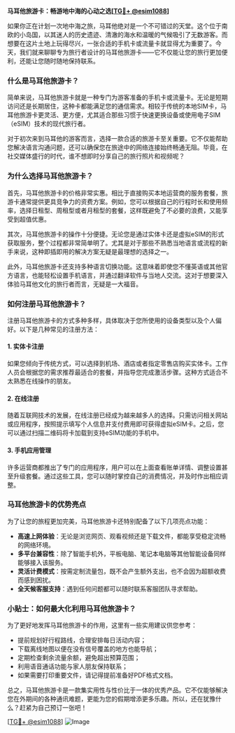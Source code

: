 **马耳他旅游卡：畅游地中海的心动之选[[TG💪+ @esim1088](https://t.me/s/esim1088)]**

如果你正在计划一次地中海之旅，马耳他绝对是一个不可错过的天堂。这个位于南欧的小岛国，以其迷人的历史遗迹、清澈的海水和温暖的气候吸引了无数游客。而想要在这片土地上玩得尽兴，一张合适的手机卡或流量卡就显得尤为重要了。今天，我们就来聊聊专为旅行者设计的马耳他旅游卡——它不仅能让您的旅行更加便利，还能让您随时随地保持联系。

### **什么是马耳他旅游卡？**

简单来说，马耳他旅游卡就是一种专门为游客准备的手机卡或流量卡。无论是短期访问还是长期居住，这种卡都能满足您的通信需求。相较于传统的本地SIM卡，马耳他旅游卡更灵活、更方便，尤其适合那些习惯于快速更换设备或使用电子SIM（eSIM）技术的现代旅行者。

对于初次来到马耳他的游客而言，选择一款合适的旅游卡至关重要。它不仅能帮助您解决语言沟通问题，还可以确保您在旅途中的网络连接始终畅通无阻。毕竟，在社交媒体盛行的时代，谁不想即时分享自己的旅行照片和视频呢？

### **为什么选择马耳他旅游卡？**

首先，马耳他旅游卡的价格非常实惠。相比于直接购买本地运营商的服务套餐，旅游卡通常提供更具竞争力的资费方案。例如，您可以根据自己的行程时长和使用频率，选择日租型、周租型或者月租型的套餐，这样既避免了不必要的浪费，又能享受到超值优惠。

其次，马耳他旅游卡的操作十分便捷。无论您是通过实体卡还是虚拟eSIM的形式获取服务，整个过程都非常简单明了。尤其是对于那些不熟悉当地语言或流程的新手来说，这种即插即用的解决方案无疑是最理想的选择之一。

此外，马耳他旅游卡还支持多种语言切换功能。这意味着即使您不懂英语或其他官方语言，也能轻松设置手机语言，并通过翻译软件与当地人交流。这对于想要深入体验马耳他文化的旅行者而言，无疑是一大福音。

### **如何注册马耳他旅游卡？**

注册马耳他旅游卡的方式多种多样，具体取决于您所使用的设备类型以及个人偏好。以下是几种常见的注册方法：

#### **1. 实体卡注册**
如果您倾向于传统方式，可以选择到机场、酒店或者指定零售店购买实体卡。工作人员会根据您的需求推荐最适合的套餐，并指导您完成激活步骤。这种方式适合不太熟悉在线操作的朋友。

#### **2. 在线注册**
随着互联网技术的发展，在线注册已经成为越来越多人的选择。只需访问相关网站或应用程序，按照提示填写个人信息并支付费用即可获得虚拟eSIM卡。之后，您可以通过扫描二维码将卡加载到支持eSIM功能的手机中。

#### **3. 手机应用管理**
许多运营商都推出了专门的应用程序，用户可以在上面查看账单详情、调整设置甚至升级套餐。通过这些工具，您可以随时掌控自己的消费情况，并及时作出相应调整。

### **马耳他旅游卡的优势亮点**

为了让您的旅程更加完美，马耳他旅游卡还特别配备了以下几项亮点功能：

- **高速上网体验**：无论是浏览网页、观看视频还是下载文件，都能享受稳定流畅的网络环境。
- **多平台兼容性**：除了智能手机外，平板电脑、笔记本电脑等其他智能设备同样能够接入该服务。
- **灵活计费模式**：按需定制流量包，既不会产生额外支出，也不会因为超额收费而感到困扰。
- **全天候客服支持**：遇到任何问题都可以随时联系客服团队寻求帮助。

### **小贴士：如何最大化利用马耳他旅游卡？**

为了更好地发挥马耳他旅游卡的作用，这里有一些实用建议供您参考：

- 提前规划好行程路线，合理安排每日活动内容；
- 下载离线地图以便在没有信号覆盖的地方也能导航；
- 定期检查剩余流量余额，避免超出预算范围；
- 利用语音通话功能与家人朋友保持联系；
- 如果需要打印重要文件，请记得提前准备好PDF格式文档。

总之，马耳他旅游卡是一款集实用性与性价比于一体的优秀产品。它不仅能够解决您在外期间的各种通讯难题，更能为您的假期增添更多乐趣。所以，还在犹豫什么？赶紧为自己预订一张吧！

[[TG💪+ @esim1088](https://t.me/s/esim1088)] ![Image](https://i.postimg.cc/4NQfJmqS/Snipaste-2025-05-13-00-14-12.png)